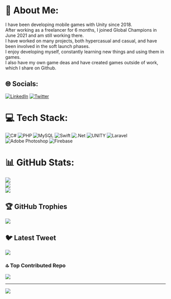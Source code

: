 # 💫 About Me:
I have been develop ing mob ile games w ith Un ity si nce 2018. <br>After work ing as a freelancer for 6 months, I jo ined Global Champ ions  in June 2021 and am s till worki ng there.<br>I have worked on many projects, both hypercasual and casual, and have been  involved i n the soft launch phases. <br>I enjoy develop ing myself, constantly learn ing new th ings and us ing them i n games. <br>I also have my own game  deas and have created games outs ide of work, whi ch I share on G ithub.


## 🌐 Socials:
[![LinkedIn](https://img.shields.io/badge/LinkedIn-%230077B5.svg?logo=linkedin&logoColor=white)](https://linkedin.com/in/https://www.linkedin.com/in/hakan-türkmen/) [![Twitter](https://img.shields.io/badge/Twitter-%231DA1F2.svg?logo=Twitter&logoColor=white)](https://twitter.com/https://twitter.com/hakannturkmenn) 

# 💻 Tech Stack:
![C#](https://img.shields.io/badge/c%23-%23239120.svg?style=for-the-badge&logo=c-sharp&logoColor=white) ![PHP](https://img.shields.io/badge/php-%23777BB4.svg?style=for-the-badge&logo=php&logoColor=white) ![MySQL](https://img.shields.io/badge/mysql-%2300f.svg?style=for-the-badge&logo=mysql&logoColor=white) ![Swift](https://img.shields.io/badge/swift-F54A2A?style=for-the-badge&logo=swift&logoColor=white) ![.Net](https://img.shields.io/badge/.NET-5C2D91?style=for-the-badge&logo=.net&logoColor=white) ![UNITY](https://img.shields.io/badge/Unity-%2320232a.svg?style=for-the-badge&logo=unity&logoColor=white) ![Laravel](https://img.shields.io/badge/laravel-%23FF2D20.svg?style=for-the-badge&logo=laravel&logoColor=white) ![Adobe Photoshop](https://img.shields.io/badge/adobephotoshop-%2331A8FF.svg?style=for-the-badge&logo=adobephotoshop&logoColor=white) ![Firebase](https://img.shields.io/badge/firebase-%23039BE5.svg?style=for-the-badge&logo=firebase)
# 📊 GitHub Stats:
![](https://github-readme-stats.vercel.app/api?username=hakantrkmn&theme=dark&hide_border=false&include_all_commits=true&count_private=true)<br/>
![](https://github-readme-streak-stats.herokuapp.com/?user=hakantrkmn&theme=dark&hide_border=false)<br/>
![](https://github-readme-stats.vercel.app/api/top-langs/?username=hakantrkmn&theme=dark&hide_border=false&include_all_commits=true&count_private=true&layout=compact)

## 🏆 GitHub Trophies
![](https://github-profile-trophy.vercel.app/?username=hakantrkmn&theme=radical&no-frame=false&no-bg=false&margin-w=4)

## 🐦 Latest Tweet
[![](https://gtce.itsvg.in/api?username=https://twitter.com/hakannturkmenn)](https://github.com/VishwaGauravIn/github-twitter-card-embed)

### 🔝 Top Contributed Repo
![](https://github-contributor-stats.vercel.app/api?username=hakantrkmn&limit=5&theme=dark&combine_all_yearly_contributions=true)

---
[![](https://visitcount.itsvg.in/api?id=hakantrkmn&icon=0&color=0)](https://visitcount.itsvg.in)

<!-- Proudly created with GPRM ( https://gprm.itsvg.in ) -->
